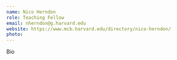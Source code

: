```yaml
---
name: Nico Herndon
role: Teaching Fellow
email: nherndon@g.harvard.edu
website: https://www.mcb.harvard.edu/directory/nico-herndon/
photo:
---
```


Bio
